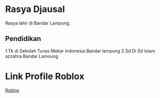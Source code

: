 # Rasya Djausal
Rasya lahir di Bandar Lampung.

## Pendidikan
1.Tk di Sekolah Tunas Mekar Indonesia Bandar lampung
2.Sd Di Sd Islam azzahra Bandar Lamoung

# Link Profile Roblox
[Roblox](https://web.roblox.com/users/271667711/profile)
